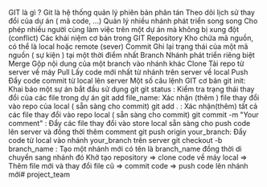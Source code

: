 GIT là gì ?
Git là hệ thống quản lý phiên bản phân tán
Theo dõi lịch sử thay đổi của dự án ( mã code, ...)
Quản lý nhiều nhánh phát triển song song
Cho phép nhiều người cùng làm việc trên một dự án mà không bị xung đột (conflict)
Các khái niệm cơ bản trong GIT
Repository
Kho chứa mã nguồn, có thể là local hoặc remote (sever)
Commit
Ghi lại trạng thái của một mã nguồn ( sự kiện ) tại một thời điểm nhất
Branch
Nhánh phát triển riêng biệt
Merge
Gộp nội dung của một branch vào nhánh khác
Clone
Tải repo từ server về máy
Pull
Lấy code mới nhất từ nhánh trên server về local
Push
Đẩy code commit từ local lên server
Một số câu lệnh GIT cơ bản
git init: Khai báo một sự án bắt đầu sử dụng git
git status : Kiểm tra trạng thái thay đổi của các file trong dự án
git add file_name: Xác nhận (thêm ) file thay đổi vào repo của local ( sẵn sàng cho commit)
git add . : Xác nhận(thêm) tất cả các file thay đổi vào repo local ( sẵn sàng cho commit)
git commit -m "Your comment" : Đẩy các file thay đổi vào store local sẵn sàng cho push code lên server và đồng thời thêm comment
git push origin your_branch: Đẩy code từ local vào nhánh your_branch trên server
git checkout -b branch_name : Tạo một nhánh mới có tên là branch_name đồng thời di chuyển sang nhánh đó
Khở tạo repository => clone code về máy local => Thêm file mới và thay đổi file cũ => commit code => push code lên nhánh mới#   p r o j e c t _ t e a m  
 